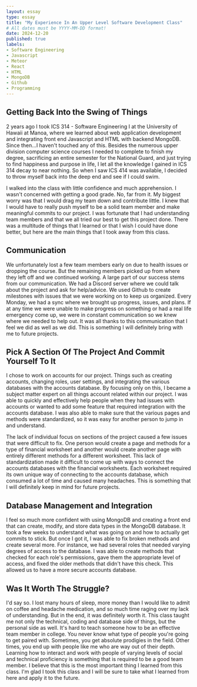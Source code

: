 ```yaml
---
layout: essay
type: essay
title: "My Experience In An Upper Level Software Development Class"
# All dates must be YYYY-MM-DD format!
date: 2024-12-20
published: true
labels:
- Software Engineering
- Javascript
- Meteor
- React
- HTML
- MongoDB
- Github
- Programming
---
```

## Getting Back Into the Swing of Things
2 years ago I took ICS 314 - Software Engineering I at the University of Hawaii at Manoa, where we learned about web application development and integrating front end Javascript and HTML with backend MongoDB.  Since then...I haven't touched any of this.  Besides the numerous upper division computer science courses I needed to complete to finish my degree, sacrificing an entire semester for the National Guard, and just trying to find happiness and purpose in life, I let all the knowledge I gained in ICS 314 decay to near nothing.  So when I saw ICS 414 was available, I decided to throw myself back into the deep end and see if I could swim.

I walked into the class with little confidence and much apprehension.  I wasn't concerned with getting a good grade.  No, far from it.  My biggest worry was that I would drag my team down and contribute little.  I knew that I would have to really push myself to be a solid team member and make meaningful commits to our project.  I was fortunate that I had understanding team members and that we all tried our best to get this project done.  There was a multitude of things that I learned or that I wish I could have done better, but here are the main things that I took away from this class.

## Communication
We unfortunately lost a few team members early on due to health issues or dropping the course.  But the remaining members picked up from where they left off and we continued working.  A large part of our success stems from our communication.  We had a Discord server where we could talk about the project and ask for help/advice.  We used Github to create milestones with issues that we were working on to keep us organized.  Every Monday, we had a sync where we brought up progress, issues, and plans.  If at any time we were unable to make progress on something or had a real life emergency come up, we were in constant communication so we knew where we needed to help out.  It was all thanks to this communication that I feel we did as well as we did.  This is something I will definitely bring with me to future projects. 

## Pick A Section Of The Project And Commit Yourself To It
I chose to work on accounts for our project.  Things such as creating accounts, changing roles, user settings, and integrating the various databases with the accounts database.  By focusing only on this, I became a subject matter expert on all things account related within our project.  I was able to quickly and effectively help people when they had issues with accounts or wanted to add some feature that required integration with the accounts database.  I was also able to make sure that the various pages and methods were standardized, so it was easy for another person to jump in and understand.

The lack of individual focus on sections of the project caused a few issues that were difficult to fix.  One person would create a page and methods for a type of financial worksheet and another would create another page with entirely different methods for a different worksheet.  This lack of standardization made it difficult to come up with ways to connect the accounts databases with the financial worksheets.  Each worksheet required its own unique way of connecting to the accounts database, which consumed a lot of time and caused many headaches.  This is something that I will definitely keep in mind for future projects.

## Database Management and Integration
I feel so much more confident with using MongoDB and creating a front end that can create, modify, and store data types in the MongoDB database.  It took a few weeks to understand what was going on and how to actually get commits to stick.  But once I got it, I was able to fix broken methods and create several more.  For instance, we had several roles that needed varying degrees of access to the database.  I was able to create methods that checked for each role's permissions, gave them the appropriate level of access, and fixed the older methods that didn't have this check.  This allowed us to have a more secure accounts database.

## Was It Worth The Struggle?
I'd say so.  I lost many hours of sleep, more money than I would like to admit on coffee and headache medication, and so much time raging over my lack of understanding.  But in the end, it was definitely worth it.  This class taught me not only the technical, coding and database side of things, but the personal side as well.  It's hard to teach someone how to be an effective team member in college.  You never know what type of people you're going to get paired with.  Sometimes, you get absolute prodigies in the field.  Other times, you end up with people like me who are way out of their depth.  Learning how to interact and work with people of varying levels of social and technical proficiency is something that is required to be a good team member.  I believe that this is the most important thing I learned from this class.  I'm glad I took this class and I will be sure to take what I learned from here and apply it to the future.